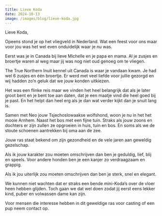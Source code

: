 ```yaml
---
title: Lieve Koda
date: 2024-10-13
image: /images/blog/lieve-koda.jpg
---
```


Lieve Koda,

Opeens stond je op het vliegveld in Nederland. Wat een feest voor ons maar voor jou was het wel even onduidelijk waar je nu was.

Eerst was je in Canada bij lieve Michelle en je papa en mama. Al je zusjes en broertje waren al weg maar jij was nog niet oud genoeg om te vliegen.

The True Northern Inuit kennel uit Canada is waar je vandaan kwam. Je had wel 6 zusjes en één broertje. Er werd met veel liefde voor jullie gezorgd en wij hadden zo’n geluk dat we jouw konden uitkiezen.

Het was een flinke reis maar we vinden het heel belangrijk dat als je later groot bent en je bent toe aan daten, dat je een maatje vind die heel goed bij je past. En het helpt dan heel erg als je dan wat verder kijkt dan je snuit lang is.

Samen met Neo jouw Tsjechoslowaakse wolfshond, woon je nu in het het mooie Arnhem. Naast het bos met een fijne tuin. Straks als jouw zoons en dochters er zijn zullen ze opgroeien in huis, tuin en bos. En soms als we de stoute schoenen aantrekken bij oma aan de zee.

Jouw ras staat bekend om zijn gezondheid en de vele jaren aan geweldig gezelschap.

Als ik jouw karakter zou moeten omschrijven dan ben je geduldig, lief, blij en speels. Voor andere honden ben je een kanjer zo verdraagzaam en grappig.

Als ik jou uiterlijk zou moeten omschrijven dan ben je sterk, snel en elegant.

We kunnen niet wachten dat er straks een bende mini-Koda’s over de vloer heen hebben glijden. Toch gaan we dat wel doen zodat jij eerst eens lekker kind, puber en volwassen dame kan zijn. 

Voor mensen die interesse hebben in dit geweldige ras voor casting of een pup neem contact op.